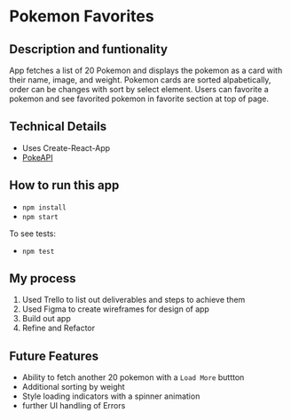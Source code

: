 # Pokemon Favorites
 
## Description and funtionality 
App fetches a list of 20 Pokemon and displays the pokemon as a card with their name, image, and weight. Pokemon cards are sorted alpabetically, order can be changes with sort by select element. Users can favorite a pokemon and see favorited pokemon in favorite section at top of page.   

## Technical Details

- Uses Create-React-App 
- [PokeAPI](https://pokeapi.co/)

## How to run this app 

- `npm install` 
- `npm start` 

To see tests: 
- `npm test`

## My process
1. Used Trello to list out deliverables and steps to achieve them 
2. Used Figma to create wireframes for design of app
3. Build out app 
4. Refine and Refactor 

## Future Features 
- Ability to fetch another 20 pokemon with a `Load More` buttton
- Additional sorting by weight
- Style loading indicators with a spinner animation 
- further UI handling of Errors 
